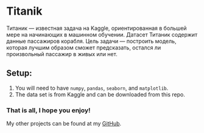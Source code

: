 # Titanik 
Титаник — известная задача на Kaggle, ориентированная в большей мере на начинающих в машинном обучении. Датасет Титаник содержит данные пассажиров корабля. Цель задачи — построить модель, которая лучшим образом сможет предсказать, остался ли произвольный пассажир в живых или нет.

## Setup:
  1) You will need to have `numpy`, `pandas`, `seaborn`, and `matplotlib`.
  2) The data set is from Kaggle and can be downloaded from this repo.

### That is all, I hope you enjoy!
My other projects can be found at my [GitHub](https://github.com/dariabogun?tab=repositories).

